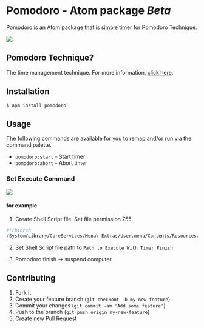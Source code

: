 # Pomodoro  - Atom package *Beta*

Pomodoro is an Atom package that is simple timer for Pomodoro Technique.

![](https://www.evernote.com/shard/s4/sh/834d812b-b56d-4f51-b872-9f42591f62a1/892711b9985511ebc91056e5ffef0d4e/deep/0/README.md----Users-yoshiori-shoji-.atom-packages-pomodoro-%E3%81%A8-Atom.png)

## Pomodoro Technique?
The time management technique. For more information, [click here](http://pomodorotechnique.com/).

## Installation

    $ apm install pomodoro

## Usage

The following commands are available for you to remap and/or run via the command palette.

* `pomodoro:start` - Start timer
* `pomodoro:abort` - Abort timer

### Set Execute Command

![](https://www.evernote.com/shard/s4/sh/5bd4dd38-3eb4-41c5-a8db-a6fb97f2dbe3/d41b10d4d482748a14c40e0590f9a321/deep/0/Settings----Users-yoshiori-.atom-packages-pomodoro.png)

#### for example

1. Create Shell Script file. Set file permission 755.
```sh
#!/bin/sh
/System/Library/CoreServices/Menu\ Extras/User.menu/Contents/Resources/CGSession -suspend  
```
2. Set Shell Script file path to `Path to Execute With Timer Finish`

3. Pomodoro finish -> suspend computer.

## Contributing

1. Fork it
2. Create your feature branch (`git checkout -b my-new-feature`)
3. Commit your changes (`git commit -am 'Add some feature'`)
4. Push to the branch (`git push origin my-new-feature`)
5. Create new Pull Request
